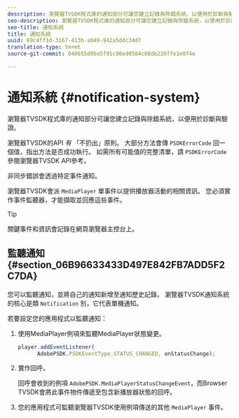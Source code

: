```yaml
---
description: 瀏覽器TVSDK程式庫的通知部分可讓您建立記錄與除錯系統，以便用於診斷與驗證。
seo-description: 瀏覽器TVSDK程式庫的通知部分可讓您建立記錄與除錯系統，以便用於診斷與驗證。
seo-title: 通知系統
title: 通知系統
uuid: 69c4ff1d-3167-413b-ab49-942a5ddc34d7
translation-type: tm+mt
source-git-commit: 040655d8ba5f91c98ed0584c08db226ffe1e0f4e

---
```



# 通知系統 {#notification-system}

瀏覽器TVSDK程式庫的通知部分可讓您建立記錄與除錯系統，以便用於診斷與驗證。

<!--<a id="section_EC5DBE8DDA434B70A01FA2F3EF4618BD"></a>-->

瀏覽器TVSDK的API *有* 「不扔出」原則。 大部分方法會傳 `PSDKErrorCode` 回一個值，指出方法是否成功執行。 如需所有可能值的完整清單，請 `PSDKErrorCode` 參閱瀏覽器TVSDK API參考。

非同步錯誤會透過特定事件通知。

瀏覽器TVSDK會派 `MediaPlayer` 單事件以提供播放器活動的相關資訊。 您必須實作事件監聽器，才能擷取並回應這些事件。

>[!TIP]
>
>關鍵事件和資訊會記錄在網頁瀏覽器主控台上。

## 監聽通知 {#section_06B96633433D497E842FB7ADD5F2C7DA}

您可以監聽通知，並將自己的通知新增至通知歷史記錄。 瀏覽器TVSDK通知系統的核心是類 `Notification` 別，它代表單機通知。

若要設定您的應用程式以監聽通知：

1. 使用MediaPlayer例項來監聽MediaPlayer狀態變更。

   ```js
   player.addEventListener( 
         AdobePSDK.PSDKEventType.STATUS_CHANGED, onStatusChange);
   ```

1. 實作回呼。

   回呼會收到的例項 `AdobePSDK.MediaPlayerStatusChangeEvent`，而Browser TVSDK會將此事件物件傳遞至包含新播放器狀態的回呼。
1. 您的應用程式可監聽瀏覽器TVSDK使用例項傳送的其他 `MediaPlayer` 事件。

